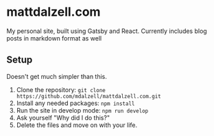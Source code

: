 # mattdalzell.com

My personal site, built using Gatsby and React. Currently includes blog posts in markdown format as well

## Setup

Doesn't get much simpler than this.

1. Clone the repository: `git clone https://github.com/mdalzell/mattdalzell.com.git`
2. Install any needed packages: `npm install`
3. Run the site in develop mode: `npm run develop`
4. Ask yourself "Why did I do this?"
5. Delete the files and move on with your life.
